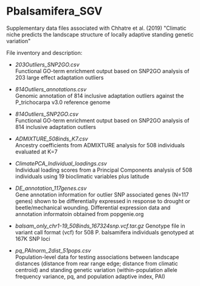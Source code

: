 # Pbalsamifera_SGV

Supplementary data files associated with Chhatre et al. (2019) "Climatic niche predicts the landscape structure of locally adaptive standing genetic variation"

File inventory and description:

* _203Outliers_SNP2GO.csv_  
Functional GO-term enrichment output based on SNP2GO analysis of 203 large effect adaptation outliers 

* _814Outliers_annotations.csv_   
Genomic annotation of 814 inclusive adaptation outliers against the P_trichocarpa v3.0 reference genome

* _814Outliers_SNP2GO.csv_   
Functional GO-term enrichment output based on SNP2GO analysis of 814 inclusive adaptation outliers 

* _ADMIXTURE_508inds_K7.csv_  
Ancestry coefficients from ADMIXTURE analysis for 508 individuals evaluated at K=7

* _ClimatePCA_Individual_loadings.csv_  
Individual loading scores from a Principal Components analysis of 508 individuals using 19 bioclimatic variables plus latitude

* _DE_annotation_117genes.csv_  
Gene annotation information for outlier SNP associated genes (N=117 genes) shown to be differentially expressed in response to drought or beetle/mechanical wounding.  Differential expression data and annotation informatoin obtained from popgenie.org

* _balsam_only_chr1-19_508inds_167324snp.vcf.tar.gz_
Genotype file in variant call format (vcf) for 508 P. balsamifera individuals genotyped at 167K SNP loci

* _pq_PAInorm_2dist_51pops.csv_  
Population-level data for testing associations between landscape distances (distance from rear range edge; distance from climatic centroid) and standing genetic variation (within-population allele frequency variance, pq, and population adaptive index, PAI)


